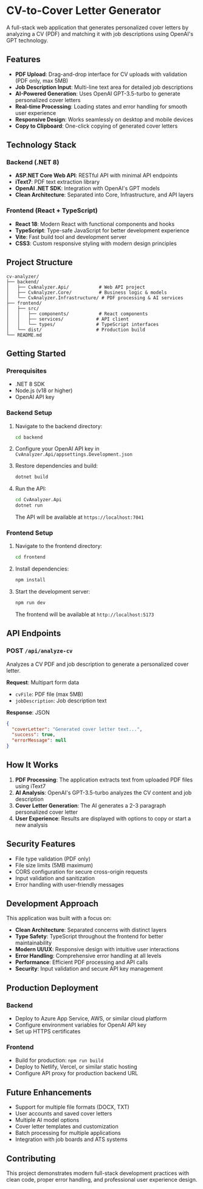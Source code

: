 # CV-to-Cover Letter Generator

A full-stack web application that generates personalized cover letters by analyzing a CV (PDF) and matching it with job descriptions using OpenAI's GPT technology.

## Features

- **PDF Upload**: Drag-and-drop interface for CV uploads with validation (PDF only, max 5MB)
- **Job Description Input**: Multi-line text area for detailed job descriptions
- **AI-Powered Generation**: Uses OpenAI GPT-3.5-turbo to generate personalized cover letters
- **Real-time Processing**: Loading states and error handling for smooth user experience
- **Responsive Design**: Works seamlessly on desktop and mobile devices
- **Copy to Clipboard**: One-click copying of generated cover letters

## Technology Stack

### Backend (.NET 8)
- **ASP.NET Core Web API**: RESTful API with minimal API endpoints
- **iText7**: PDF text extraction library
- **OpenAI .NET SDK**: Integration with OpenAI's GPT models
- **Clean Architecture**: Separated into Core, Infrastructure, and API layers

### Frontend (React + TypeScript)
- **React 18**: Modern React with functional components and hooks
- **TypeScript**: Type-safe JavaScript for better development experience
- **Vite**: Fast build tool and development server
- **CSS3**: Custom responsive styling with modern design principles

## Project Structure

```
cv-analyzer/
├── backend/
│   ├── CvAnalyzer.Api/           # Web API project
│   ├── CvAnalyzer.Core/          # Business logic & models
│   └── CvAnalyzer.Infrastructure/ # PDF processing & AI services
├── frontend/
│   ├── src/
│   │   ├── components/           # React components
│   │   ├── services/            # API client
│   │   └── types/               # TypeScript interfaces
│   └── dist/                    # Production build
└── README.md
```

## Getting Started

### Prerequisites
- .NET 8 SDK
- Node.js (v18 or higher)
- OpenAI API key

### Backend Setup

1. Navigate to the backend directory:
   ```bash
   cd backend
   ```

2. Configure your OpenAI API key in `CvAnalyzer.Api/appsettings.Development.json`

3. Restore dependencies and build:
   ```bash
   dotnet build
   ```

4. Run the API:
   ```bash
   cd CvAnalyzer.Api
   dotnet run
   ```

   The API will be available at `https://localhost:7041`

### Frontend Setup

1. Navigate to the frontend directory:
   ```bash
   cd frontend
   ```

2. Install dependencies:
   ```bash
   npm install
   ```

3. Start the development server:
   ```bash
   npm run dev
   ```

   The frontend will be available at `http://localhost:5173`

## API Endpoints

### POST `/api/analyze-cv`

Analyzes a CV PDF and job description to generate a personalized cover letter.

**Request**: Multipart form data
- `cvFile`: PDF file (max 5MB)
- `jobDescription`: Job description text

**Response**: JSON
```json
{
  "coverLetter": "Generated cover letter text...",
  "success": true,
  "errorMessage": null
}
```

## How It Works

1. **PDF Processing**: The application extracts text from uploaded PDF files using iText7
2. **AI Analysis**: OpenAI's GPT-3.5-turbo analyzes the CV content and job description
3. **Cover Letter Generation**: The AI generates a 2-3 paragraph personalized cover letter
4. **User Experience**: Results are displayed with options to copy or start a new analysis

## Security Features

- File type validation (PDF only)
- File size limits (5MB maximum)
- CORS configuration for secure cross-origin requests
- Input validation and sanitization
- Error handling with user-friendly messages

## Development Approach

This application was built with a focus on:

- **Clean Architecture**: Separated concerns with distinct layers
- **Type Safety**: TypeScript throughout the frontend for better maintainability
- **Modern UI/UX**: Responsive design with intuitive user interactions
- **Error Handling**: Comprehensive error handling at all levels
- **Performance**: Efficient PDF processing and API calls
- **Security**: Input validation and secure API key management

## Production Deployment

### Backend
- Deploy to Azure App Service, AWS, or similar cloud platform
- Configure environment variables for OpenAI API key
- Set up HTTPS certificates

### Frontend
- Build for production: `npm run build`
- Deploy to Netlify, Vercel, or similar static hosting
- Configure API proxy for production backend URL

## Future Enhancements

- Support for multiple file formats (DOCX, TXT)
- User accounts and saved cover letters
- Multiple AI model options
- Cover letter templates and customization
- Batch processing for multiple applications
- Integration with job boards and ATS systems

## Contributing

This project demonstrates modern full-stack development practices with clean code, proper error handling, and professional user experience design.